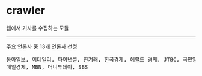 # crawler

웹에서 기사를 수집하는 모듈
<hr>

주요 언론사 중 13개 언론사 선정
<pre>동아일보, 이데일리, 파이낸셜, 한겨래, 한국경제, 헤럴드 경제, JTBC, 국민일보, 경향신문, 
매일경제, MBN, 머니투데이, SBS</pre>